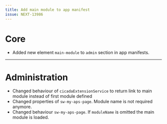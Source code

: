 ```yaml
---
title: Add main module to app manifest
issue: NEXT-13986
---
```

# Core
* Added new element `main-module` to `admin` section in app manifests.
___
# Administration
* Changed behaviour of `cicadaExtensionService` to return link to main module instead of first module defined
* Changed properties of `sw-my-aps-page`. Module name is not required anymore.
* Changed behaviour `sw-my-aps-page`. If `moduleName` is omitted the main module is loaded.

